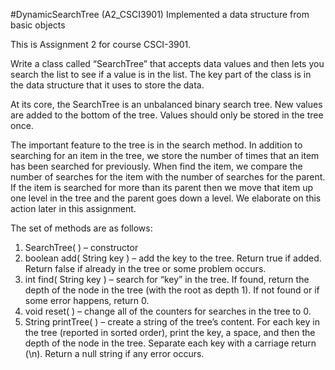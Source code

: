 #DynamicSearchTree (A2_CSCI3901)
Implemented a data structure from basic objects

This is Assignment 2 for course CSCI-3901.

Write a class called “SearchTree” that accepts data values and then lets you search the list to
see if a value is in the list. The key part of the class is in the data structure that it uses to store
the data.

At its core, the SearchTree is an unbalanced binary search tree. New values are added to the
bottom of the tree. Values should only be stored in the tree once.

The important feature to the tree is in the search method. In addition to searching for an item
in the tree, we store the number of times that an item has been searched for previously. When
find the item, we compare the number of searches for the item with the number of searches
for the parent. If the item is searched for more than its parent then we move that item up one
level in the tree and the parent goes down a level. We elaborate on this action later in this
assignment.

The set of methods are as follows:
1. SearchTree( ) – constructor
2. boolean add( String key ) – add the key to the tree. Return true if added. Return false if
   already in the tree or some problem occurs.
3. int find( String key ) – search for “key” in the tree. If found, return the depth of the
   node in the tree (with the root as depth 1). If not found or if some error happens,
   return 0.
4. void reset( ) – change all of the counters for searches in the tree to 0.
5. String printTree( ) – create a string of the tree’s content. For each key in the tree
   (reported in sorted order), print the key, a space, and then the depth of the node in the
   tree. Separate each key with a carriage return (\n). Return a null string if any error
   occurs.
